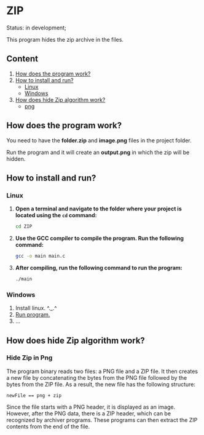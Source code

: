 # ZIP

Status: in development;

This program hides the zip archive in the files.

## Content
1. [How does the program work?](#how-does-the-program-work)
2. [How to install and run?](#how-to-install-and-run)
    - [Linux](#linux)
    - [Windows](#windows)
3. [How does hide Zip algorithm work?](#how-does-hide-zip-algorithm-work)
    - [png](#hide-zip-in-png)

## How does the program work?

You need to have the **folder.zip** and **image.png** files in the project folder.

Run the program and it will create an **output.png** in which the zip will be hidden.

## How to install and run?
### Linux

1. **Open a terminal and navigate to the folder where your project is located using the `cd` command:**

    ```bash
    cd ZIP
    ```

2. **Use the GCC compiler to compile the program. Run the following command:**

    ```bash
    gcc -o main main.c
    ```

3. **After compiling, run the following command to run the program:**

    ```bash
    ./main
    ```

### Windows
1. Install linux. ^._.^
2. [Run program.](#linux)
3. ...




## How does hide Zip algorithm work?

### Hide Zip in Png

The program binary reads two files: a PNG file and a ZIP file. It then creates a new file by concatenating the bytes from the PNG file followed by the bytes from the ZIP file. As a result, the new file has the following structure:

```
newFile == png + zip
```

Since the file starts with a PNG header, it is displayed as an image. However, after the PNG data, there is a ZIP header, which can be recognized by archiver programs. These programs can then extract the ZIP contents from the end of the file.
